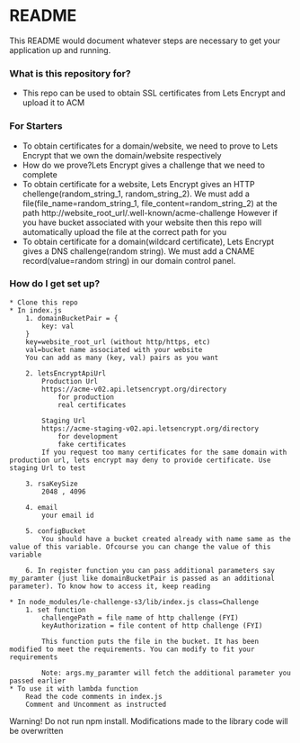 # README #

This README would document whatever steps are necessary to get your application up and running.

### What is this repository for? ###

* This repo can be used to obtain SSL certificates from Lets Encrypt and upload it to ACM

### For Starters ###
* To obtain certificates for a domain/website, we need to prove to Lets Encrypt that we own the domain/website respectively
* How do we prove?Lets Encrypt gives a challenge that we need to complete
* To obtain certificate for a website, Lets Encrypt gives an HTTP chellenge(random_string_1, random_string_2). We must add a file(file_name=random_string_1, file_content=random_string_2) at the path http://website_root_url/.well-known/acme-challenge However if you have bucket associated with your website then this repo will automatically upload the file at the correct path for you
* To obtain certificate for a domain(wildcard certificate), Lets Encrypt gives a DNS challenge(random string). We must add a CNAME record(value=random string) in our domain control panel.

### How do I get set up? ###

	* Clone this repo
	* In index.js
		1. domainBucketPair = {
			key: val
		}
		key=website_root_url (without http/https, etc)
		val=bucket name associated with your website
		You can add as many (key, val) pairs as you want

		2. letsEncryptApiUrl
			Production Url
			https://acme-v02.api.letsencrypt.org/directory
				for production
				real certificates

			Staging Url	
			https://acme-staging-v02.api.letsencrypt.org/directory
				for development
				fake certificates
			If you request too many certificates for the same domain with production url, lets encrypt may deny to provide certificate. Use staging Url to test

		3. rsaKeySize
			2048 , 4096

		4. email
			your email id	

		5. configBucket
			You should have a bucket created already with name same as the value of this variable. Ofcourse you can change the value of this variable

		6. In register function you can pass additional parameters say my_paramter (just like domainBucketPair is passed as an additional parameter). To know how to access it, keep reading	

	* In node_modules/le-challenge-s3/lib/index.js class=Challenge
		1. set function
			challengePath = file name of http challenge (FYI)
			keyAuthorization = file content of http challenge (FYI)

			This function puts the file in the bucket. It has been modified to meet the requirements. You can modify to fit your requirements

			Note: args.my_paramter will fetch the additional parameter you passed earlier
	* To use it with lambda function
		Read the code comments in index.js
		Comment and Uncomment as instructed

Warning!
Do not run npm install. Modifications made to the library code will be overwritten		

